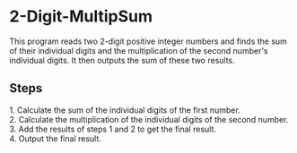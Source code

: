 # 2-Digit-MultipSum
This program reads two 2-digit positive integer numbers and finds the sum of their individual digits and the multiplication of the second number's individual digits. It then outputs the sum of these two results.

<h2>Steps</h2>
1. Calculate the sum of the individual digits of the first number.
</br>
2. Calculate the multiplication of the individual digits of the second number.
</br>
3. Add the results of steps 1 and 2 to get the final result.
</br>
4. Output the final result.
